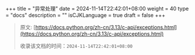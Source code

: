 +++
title = "异常处理"
date = 2024-11-14T22:42:01+08:00
weight = 40
type = "docs"
description = ""
isCJKLanguage = true
draft = false
+++

> 原文: [https://docs.python.org/zh-cn/3.13/c-api/exceptions.html](https://docs.python.org/zh-cn/3.13/c-api/exceptions.html)
>
> 收录该文档的时间：`2024-11-14T22:42:01+08:00`
